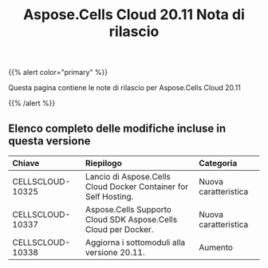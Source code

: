 ﻿---
title: Aspose.Cells Cloud 20.11 Nota di rilascio
second_title: Aspose.Cells Cloud Documen
type: docs
url: /it/aspose-cells-cloud-20-11-release-notes/
description: Aspose.Cells Cloud supporta Excel per creare, convertire, unire, dividere, proteggere, operare su oggetti interni e così via
weight: 7
---
{{% alert color="primary" %}} 

Questa pagina contiene le note di rilascio per Aspose.Cells Cloud 20.11

{{% /alert %}} 
## **Elenco completo delle modifiche incluse in questa versione**

|**Chiave**|**Riepilogo**|**Categoria**|
|:- |:- |:- |
|CELLSCLOUD-10325|Lancio di Aspose.Cells Cloud Docker Container for Self Hosting.|Nuova caratteristica|
|CELLSCLOUD-10337|Aspose.Cells Supporto Cloud SDK Aspose.Cells Cloud per Docker.|Nuova caratteristica|
|CELLSCLOUD-10338|Aggiorna i sottomoduli alla versione 20.11.|Aumento|

